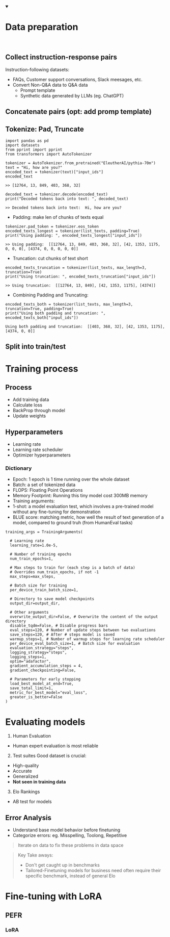 <details open>
<summary><h1>Data preparation</h1></summary>
<br>
  
## Collect instruction-response pairs
Instruction-following datasets:
- FAQs, Customer support conversations, Slack meesages, etc.
- Convert Non-Q&A data to Q&A data
  - Prompt template
  - Synthetic data generated by LLMs (eg. ChatGPT)

## Concatenate pairs (opt: add promp template)

## Tokenize: Pad, Truncate
```
import pandas as pd
import datasets
from pprint import pprint
from transformers import AutoTokenizer
```
```
tokenizer = AutoTokenizer.from_pretrained("EleutherAI/pythia-70m")
text = "Hi, how are you?"
encoded_text = tokenizer(text)["input_ids"]
encoded_text
```
`>> [12764, 13, 849, 403, 368, 32]`
```
decoded_text = tokenizer.decode(encoded_text)
print("Decoded tokens back into text: ", decoded_text)
```
`>> Decoded tokens back into text:  Hi, how are you?`

- Padding: make len of chunks of texts equal
```
tokenizer.pad_token = tokenizer.eos_token 
encoded_texts_longest = tokenizer(list_texts, padding=True)
print("Using padding: ", encoded_texts_longest["input_ids"])
```
`>> Using padding:  [[12764, 13, 849, 403, 368, 32], [42, 1353, 1175, 0, 0, 0], [4374, 0, 0, 0, 0, 0]]`
- Truncation: cut chunks of text short
```
encoded_texts_truncation = tokenizer(list_texts, max_length=3, truncation=True)
print("Using truncation: ", encoded_texts_truncation["input_ids"])
```
`>> Using truncation:  [[12764, 13, 849], [42, 1353, 1175], [4374]]`

- Combining Padding and Truncating:
```
encoded_texts_both = tokenizer(list_texts, max_length=3, truncation=True, padding=True)
print("Using both padding and truncation: ", encoded_texts_both["input_ids"])
```
`Using both padding and truncation:  [[403, 368, 32], [42, 1353, 1175], [4374, 0, 0]]`

## Split into train/test
</details>


# Training process
## Process
- Add training data
- Calculate loss
- BackProp through model
- Update weights
## Hyperparameters
- Learning rate
- Learning rate scheduler
- Optimizer hyperparameters

### Dictionary
- Epoch: 1 epoch is 1 time running over the whole dataset
- Batch: a set of tokenized data
- FLOPS: Floating Point Operations
- Memory Footprint: Running this tiny model cost 300MB memory
- Training arguments:
- 1-shot: a model evaluation test, which involves a pre-trained model without any fine-tuning for demonstration
- BLUE score: matching metric, how well the result of text generation of a model, compared to ground truh (from HumanEval tasks)
```
training_args = TrainingArguments(

  # Learning rate
  learning_rate=1.0e-5,

  # Number of training epochs
  num_train_epochs=1,

  # Max steps to train for (each step is a batch of data)
  # Overrides num_train_epochs, if not -1
  max_steps=max_steps,

  # Batch size for training
  per_device_train_batch_size=1,

  # Directory to save model checkpoints
  output_dir=output_dir,

  # Other arguments
  overwrite_output_dir=False, # Overwrite the content of the output directory
  disable_tqdm=False, # Disable progress bars
  eval_steps=120, # Number of update steps between two evaluations
  save_steps=120, # After # steps model is saved
  warmup_steps=1, # Number of warmup steps for learning rate scheduler
  per_device_eval_batch_size=1, # Batch size for evaluation
  evaluation_strategy="steps",
  logging_strategy="steps",
  logging_steps=1,
  optim="adafactor",
  gradient_accumulation_steps = 4,
  gradient_checkpointing=False,

  # Parameters for early stopping
  load_best_model_at_end=True,
  save_total_limit=1,
  metric_for_best_model="eval_loss",
  greater_is_better=False
)
```

# Evaluating models
1. Human Evaluation
- Human expert evaluation is most reliable
2. Test suites
  Good dataset is crucial:
- High-quality
- Accurate
- Generalized
- **Not seen in training data**
3. Elo Rankings
- AB test for models

## Error Analysis
- Understand base model behavior before finetuning
- Categorize errors: eg. Misspelling, Toolong, Repetitive
> Iterate on data to fix these problems in data space

> Key Take aways:
> - Don't get caught up in benchmarks
> - Tailored-Finetuning models for business need often require their specific benchmark, instead of general Elo

# Fine-tuning with LoRA
## PEFR
### LoRA
